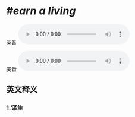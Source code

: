# ***\#earn a living*** 
英音
<audio src="./media/earn a living1_AAC.aac" controls="controls"></audio>

美音
<audio src="./media/earn a living_AAC.aac" controls="controls"></audio>



  

英文释义
---
### 1.**谋生**  



